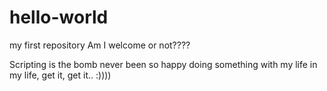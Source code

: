 # hello-world
my first repository
Am I welcome or not????

Scripting is the bomb never been so happy doing something with my life in my life,
get it, get it.. :))))
